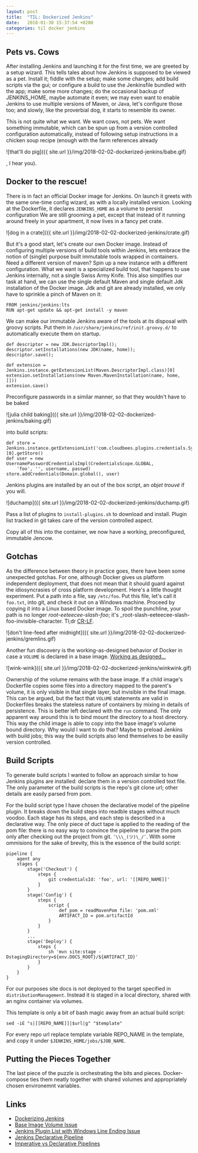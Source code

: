 ```yaml
---
layout: post
title:  "TIL: Dockerized Jenkins"
date:   2018-01-30 15:37:54 +0200
categories: til docker jenkins
---
```


## Pets vs. Cows
After installing Jenkins and launching it for the first time, we are greeted by a setup wizard. This tells tales about how Jenkins is supposed to be viewed as a pet. Install it; fiddle with the setup; make some changes; add build scripts via the gui; or configure a build to use the Jenkinsfile bundled with the app; make some more changes; do the occasional backup of JENKINS_HOME, maybe automate it even; we may even want to enable Jenkins to use multiple versions of Maven, or Java, let's configure those too; and slowly, like the proverbial dog, it starts to resemble its owner. 

This is not quite what we want. We want cows, not pets. We want something immutable, which can be spun up from a version controlled configuration automatically, instead of following setup instructions in a chicken soup recipe (enough with the farm references already 

![that'll do pig]({{ site.url }}/img/2018-02-02-dockerized-jenkins/babe.gif)

, I hear you). 

## Docker to the rescue! 
There is in fact an official Docker image for Jenkins. On launch it greets with the same one-time config wizard, as with a locally installed version. Looking at the Dockerfile, it declares `JENKINS_HOME` as a volume to persist configuration We are still grooming a pet, except that instead of it running around freely in your apartment, it now lives in a fancy pet crate. 

![dog in a crate]({{ site.url }}/img/2018-02-02-dockerized-jenkins/crate.gif)

But it's a good start, let's create our own Docker image. Instead of configuring multiple versions of build tools within Jenkins, lets embrace the notion of (single) purpose built immutable tools wrapped in containers. Need a different version of maven? Spin up a new instance with a different configuration. What we want is a specialized build tool, that happens to use Jenkins internally, not a single Swiss Army Knife. This also simplifies our task at hand, we can use the single default Maven and single default Jdk installation of the Docker image. Jdk and git are already installed, we only have to sprinkle a pinch of Maven on it:

    FROM jenkins/jenkins:lts
    RUN apt-get update && apt-get install -y maven

We can make our immutable Jenkins aware of the tools at its disposal with groovy scripts. Put them in `/usr/share/jenkins/ref/init.groovy.d/` to automatically execute them on startup.

    def descriptor = new JDK.DescriptorImpl();
    descriptor.setInstallations(new JDK(name, home));
    descriptor.save();

    def extension = Jenkins.instance.getExtensionList(Maven.DescriptorImpl.class)[0]
    extension.setInstallations(new Maven.MavenInstallation(name, home, []))
    extension.save()

Preconfigure passwords in a similar manner, so that they wouldn't have to be baked 

![julia child baking]({{ site.url }}/img/2018-02-02-dockerized-jenkins/baking.gif)

into build scripts: 

    def store = Jenkins.instance.getExtensionList('com.cloudbees.plugins.credentials.SystemCredentialsProvider')[0].getStore()
    def user = new UsernamePasswordCredentialsImpl(CredentialsScope.GLOBAL, 
        'foo', '', username, passwd)
    store.addCredentials(Domain.global(), user)

Jenkins plugins are installed by an out of the box script, an _objet trouvé_ if you will. 

![duchamp]({{ site.url }}/img/2018-02-02-dockerized-jenkins/duchamp.gif)

Pass a list of plugins to `install-plugins.sh` to download and install. Plugin list tracked in git takes care of the version controlled aspect. 

Copy all of this into the container, we now have a working, preconfigured, immutable Jencow.

## Gotchas
As the difference between theory in practice goes, there have been some unexpected gotchas. For one, although Docker gives us platform independent deployment, that does not mean that it should guard against the idiosyncrasies of cross platform development. Here's a little thought experiment. Put a path into a file, say `/etc/foo`. Put this file, let's call it `foo.txt`, into git, and check it out on a Windows machine. Proceed by copying it into a Linux based Docker image. To spoil the punchline, your path is no longer _root-eeteecee-slash-foo_; it's _root-slash-eeteecee-slash-foo-invisible-character. Tl;dr [CR-LF](https://github.com/jenkinsci/docker/issues/516). 

![don't line-feed after midnight]({{ site.url }}/img/2018-02-02-dockerized-jenkins/gremlins.gif)

Another fun discovery is the working-as-designed behavior of Docker in case a `VOLUME` is declared in a base image. [Working as designed...](https://github.com/moby/moby/issues/3639)

![wink-wink]({{ site.url }}/img/2018-02-02-dockerized-jenkins/winkwink.gif)

Ownership of the volume remains with the base image. If a child image's Dockerfile copies some files into a directory mapped to the parent's volume, it is only visible in that single layer, but invisible in the final image. This can be argued, but the fact that `VOLUME` statements are valid in Dockerfiles breaks the stateless nature of containers by mixing in details of persistence. This is better left declared with the `run` command. The only apparent way around this is to bind mount the directory to a host directory. This way the child image is able to copy into the base image's volume bound directory. Why would I want to do that? Maybe to preload Jenkins with build jobs; this way the build scripts also lend themselves to be easiliy version controlled.

## Build Scripts
To generate build scripts I wanted to follow an approach similar to how Jenkins plugins are installed: declare them in a version controlled text file. The only parameter of the build scripts is the repo's git clone url; other details are easily parsed from pom.

For the build script type I have chosen the declarative model of the pipeline plugin. It breaks down the build steps into readble stages without much voodoo. Each stage has its steps, and each step is described in a declarative way. The only piece of duct tape is applied to the reading of the pom file: there is no easy way to convince the pipeline to parse the pom only after checking out the project from git. ` ¯\\\_(ツ)\_/¯ `. With some ommisions for the sake of brevity, this is the essence of the build script:

    pipeline {
        agent any
        stages {
            stage('Checkout') {
                steps {
                    git credentialsId: 'foo', url: '[[REPO_NAME]]'
                }   
            }
            stage('Config') {
                steps {
                    script {
                        def pom = readMavenPom file: 'pom.xml'
                        ARTIFACT_ID = pom.artifactId
                    }
                }
            }
            ...
            stage('Deploy') {
                steps {
                    sh 'mvn site:stage -DstagingDirectory=${env.DOCS_ROOT}/${ARTIFACT_ID}'
                }
            }
        }
    }

For our purposes site docs is not deployed to the target specified in `distributionManagement`. Instead it is staged in a local directory, shared with an nginx container via volumes.

This template is only a bit of bash magic away from an actual build script:

    sed -iE "s|[[REPO_NAME]]|$url|g" "$template"

For every repo url replace template variable REPO_NAME in the template, and copy it under `$JENKINS_HOME/jobs/$JOB_NAME`.

## Putting the Pieces Together
The last piece of the puzzle is orchestrating the bits and pieces. Docker-compose ties them neatly together with shared volumes and appropriately chosen environemnt variables.

## Links
- [Dockerizing Jenkins](https://dszone.com/articles/dockerizing-jenkins-2-setup-and-using-it-along-wit)
- [Base Image Volume Issue](https://github.com/moby/moby/issues/3639)
- [Jenkins Plugin List with Windows Line Ending Issue](https://github.com/jenkinsci/docker/issues/516)
- [Jenkins Declarative Pipeline](https://jenkins.io/blog/2016/12/19/declarative-pipeline-beta/)
- [Imperative vs Declarative Pipelines](https://stackoverflow.com/questions/44657896/jenkins-pipeline-jenkinsfile-node-and-pipeline-directives)
